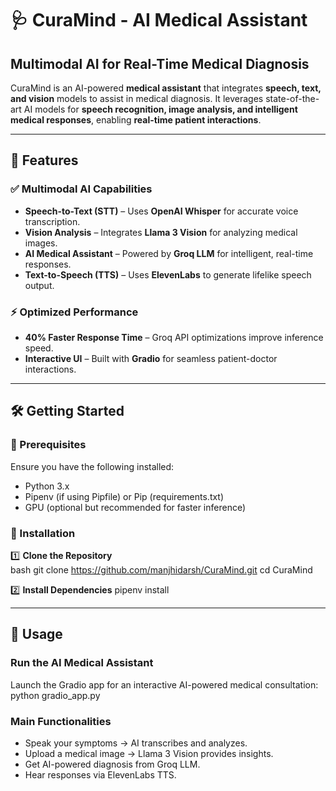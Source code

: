 # 🩺 CuraMind - AI Medical Assistant  

## **Multimodal AI for Real-Time Medical Diagnosis**  

CuraMind is an AI-powered **medical assistant** that integrates **speech, text, and vision** models to assist in medical diagnosis. It leverages state-of-the-art AI models for **speech recognition, image analysis, and intelligent medical responses**, enabling **real-time patient interactions**.  

---

## 🚀 Features  

### ✅ **Multimodal AI Capabilities**  
- **Speech-to-Text (STT)** – Uses **OpenAI Whisper** for accurate voice transcription.  
- **Vision Analysis** – Integrates **Llama 3 Vision** for analyzing medical images.  
- **AI Medical Assistant** – Powered by **Groq LLM** for intelligent, real-time responses.  
- **Text-to-Speech (TTS)** – Uses **ElevenLabs** to generate lifelike speech output.  

### ⚡ **Optimized Performance**  
- **40% Faster Response Time** – Groq API optimizations improve inference speed.  
- **Interactive UI** – Built with **Gradio** for seamless patient-doctor interactions.  

---

## 🛠️ Getting Started  

### 📌 Prerequisites  
Ensure you have the following installed:  
- Python 3.x  
- Pipenv (if using Pipfile) or Pip (requirements.txt)  
- GPU (optional but recommended for faster inference)  

### 🔧 Installation  

1️⃣ **Clone the Repository**  
bash
git clone https://github.com/manjhidarsh/CuraMind.git
cd CuraMind

2️⃣ **Install Dependencies**
pipenv install

---

## 🎯 Usage

### Run the AI Medical Assistant
Launch the Gradio app for an interactive AI-powered medical consultation:
python gradio_app.py

### Main Functionalities
- Speak your symptoms → AI transcribes and analyzes.
- Upload a medical image → Llama 3 Vision provides insights.
- Get AI-powered diagnosis from Groq LLM.
- Hear responses via ElevenLabs TTS. 
